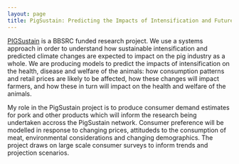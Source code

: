 ```yaml
---
layout: page
title: PigSustain: Predicting the Impacts of Intensification and Future Changes on UK Pig Industry Resilience
---
```


[PIGSustain](http://gtr.ukri.org/projects?ref=BB%2FN020790%2F1) is a BBSRC funded research project. We use a systems approach in order to understand how sustainable intensification and predicted climate changes are expected to impact on the pig industry as a whole.  We are producing models to predict the impacts of intensification on the health, disease and welfare of the animals: how consumption patterns and retail prices are likely to be affected, how these changes will impact farmers, and how these in turn will impact on the health and welfare of the animals.

My role in the PigSustain project is to produce consumer demand estimates for pork and other products which will inform the research being undertaken accross the PigSustain network.
Consumer preference will be modelled in response to changing prices, attitudeds to the consumption of meat, environmental considerations and changing demographics. The project draws on large scale consumer surveys to inform trends and projection scenarios.
